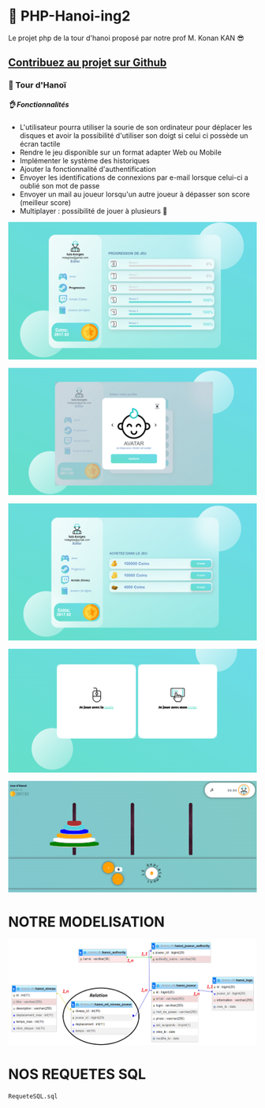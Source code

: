 
# 💼 PHP-Hanoi-ing2
Le projet php de la tour d'hanoi proposé par notre prof M. Konan KAN 😎

## [Contribuez au projet sur Github](https://github.com/degrize/PHP-Hanoi-ing2)
### 💼 Tour d'Hanoï 

##### 👌 Fonctionnalités

- L'utilisateur pourra utiliser la sourie de son ordinateur pour déplacer les disques et avoir la possibilité d'utiliser son doigt si celui ci possède un écran tactile
- Rendre le jeu disponible sur un format adapter Web ou Mobile
- Implémenter le système des historiques
- Ajouter la fonctionnalité d'authentification
- Envoyer les identifications de connexions par e-mail lorsque celui-ci a oublié son mot de passe
- Envoyer un mail au joueur lorsqu'un autre joueur à dépasser son score (meilleur score)
- Multiplayer : possibilité de jouer à plusieurs
💙 


![preview img](client-web/assets/images/git/level.PNG)

![preview img](client-web/assets/images/git/changeAvatar.PNG)

![preview img](client-web/assets/images/git/buyCoins.PNG)

![preview img](client-web/assets/images/git/choix_SE.jpg)

![preview img](/preview.jpg)

# NOTRE MODELISATION

![preview img](/hanoi_MCD.PNG)

# NOS REQUETES SQL
```
RequeteSQL.sql
```
